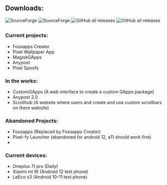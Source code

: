## Downloads:
![SourceForge](https://img.shields.io/sourceforge/dt/magiskgapps?label=MagiskGApps&style=for-the-badge )
![SourceForge](https://img.shields.io/sourceforge/dt/pixel-spoof?label=Pixel-fy&style=for-the-badge) 
![GitHub all releases](https://img.shields.io/github/downloads/wacko1805/fossapps/total?label=Fossapps&style=for-the-badge)  ![GitHub all releases](https://img.shields.io/github/downloads/wacko1805/pixel-Wallpaper-app/total?label=Pixel-Wallpaper-App&style=for-the-badge)

## 

### Current projects:
* Fossapps Creator
* Pixel Wallpaper App
* MagiskGApps
* Anypost 
* Pixel Spoofs

### In the works: 
* CustomGApps (A web interface to create a custom GApps package)
* Anypost 2.0 
* Scrollhub (A website where users and create and use custom scrollbars on there website)

### Abandoned Projects:
* Fossapps (Replaced by Fossapps Creator)
* Pixel-fy Launcher (abandoned for android 12, a11 should work fine)
* 


### Current devices:
* Oneplus 7t pro (Daily)
* Xiaomi mi 9t (Android 12 test phone)
* LeEco s3 (Android 10-11 test phone)

